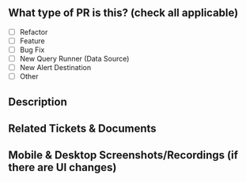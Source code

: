 ## What type of PR is this? (check all applicable)
<!-- Please leave only what's applicable -->

- [ ] Refactor
- [ ] Feature
- [ ] Bug Fix
- [ ] New Query Runner (Data Source)
- [ ] New Alert Destination
- [ ] Other

## Description

## Related Tickets & Documents

## Mobile & Desktop Screenshots/Recordings (if there are UI changes)
